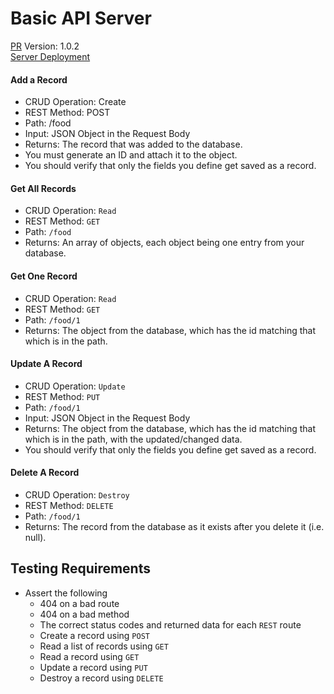 # Basic API Server
[PR](https://github.com/Zavvy-Glitch/basic-api-server/pull/3)
Version: 1.0.2 \
[Server Deployment](https://chattray-basic-api-server.herokuapp.com/)

#### Add a Record
 - CRUD Operation: Create
 - REST Method: POST
 - Path: /food
 - Input: JSON Object in the Request Body
 - Returns: The record that was added to the database.
 - You must generate an ID and attach it to the object.
 - You should verify that only the fields you define get saved as a record.

#### Get All Records
 - CRUD Operation: `Read`
 - REST Method: `GET`
 - Path: `/food`
 - Returns: An array of objects, each object being one entry from your database.

#### Get One Record
 - CRUD Operation: `Read`
 - REST Method: `GET`
 - Path: `/food/1`
 - Returns: The object from the database, which has the id matching that which is in the path.

#### Update A Record
 - CRUD Operation: `Update`
 - REST Method: `PUT`
 - Path: `/food/1`
 - Input: JSON Object in the Request Body
 - Returns: The object from the database, which has the id matching that which is in the path, with the updated/changed data.
 - You should verify that only the fields you define get saved as a record.

#### Delete A Record
 - CRUD Operation: `Destroy`
 - REST Method: `DELETE`
 - Path: `/food/1`
 - Returns: The record from the database as it exists after you delete it (i.e. null).

## Testing Requirements
- Assert the following
  - 404 on a bad route
  - 404 on a bad method
  - The correct status codes and returned data for each `REST` route
  - Create a record using `POST`
  - Read a list of records using `GET`
  - Read a record using `GET`
  - Update a record using `PUT`
  - Destroy a record using `DELETE`

